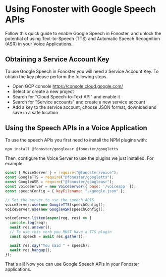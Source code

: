 # Using Fonoster with Google Speech APIs

Follow this quick guide to enable Google Speech in Fonoster, and unlock the potential
of using Text-to-Speech (TTS) and Automatic Speech Recognition (ASR) in your Voice Applications.

## Obtaining a Service Account Key

To use Google Speech in Fonoster you will need a Service Account Key. To obtain the key please perform the following steps.

- Open GCP console https://console.cloud.google.com/
- Select or create a new project
- Search for "Cloud Speech-to-Text API" and enable it
- Search for "Service accounts" and create a new service account
- Add a key to the service account, choose JSON format, download and save in a safe location

## Using the Speech APIs in a Voice Application

To use the speech APIs you first need to install the NPM plugins with:

```bash
npm install @fonoster/googleasr @fonoster/googletts
```

Then, configure the Voice Server to use the plugins we just installed. For example:

```javascript
const { VoiceServer } = require("@fonoster/voice");
const GoogleTTS = require("@fonoster/googletts");
const GoogleASR = require("@fonoster/googleasr");
const voiceServer = new VoiceServer({ base: '/voiceapp' });
const speechConfig = { keyFilename: "./google.json" };

// Set the server to use the speech APIS
voiceServer.use(new GoogleTTS(speechConfig));
voiceServer.use(new GoogleASR(speechConfig));

voiceServer.listen(async(req, res) => {
  console.log(req);
  await res.answer();
  // To use this verb you MUST have a TTS plugin
  const speech = await res.gather();

  await res.say("You said " + speech);
  await res.hangup();
});
```

That's all! Now you can use Google Speech APIs in your Fonoster applications.
